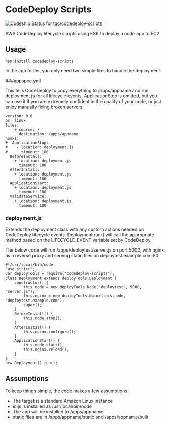 # CodeDeploy Scripts

[ ![Codeship Status for tqc/codedeploy-scripts](https://codeship.com/projects/909dab90-2e9f-0133-1da1-6a18900ed8b9/status?branch=master)](https://codeship.com/projects/99161)

AWS CodeDeploy lifecycle scripts using ES6 to deploy a node app to EC2.

## Usage

    npm install codedeploy-scripts

In the app folder, you only need two simple files to handle the deployment.

###appspec.yml

This tells CodeDeploy to copy everything to /apps/appname and run deployment.js for all lifecycle events. ApplicationStop is omitted, but you can use it if you are extremely confident in the quality of your code, or just enjoy manually fixing broken servers.

    version: 0.0
    os: linux
    files:
        + source: /
          destination: /apps/appname
    hooks:
    #  ApplicationStop:
    #    - location: deployment.js
    #      timeout: 180
      BeforeInstall:
        + location: deployment.js
          timeout: 180
      AfterInstall:
        + location: deployment.js
          timeout: 180
      ApplicationStart:
        + location: deployment.js
          timeout: 180
      ValidateService:
        + location: deployment.js
          timeout: 180


### deployment.js 

Extends the deployment class with any custom actions needed on CodeDeploy lifecycle events. Deployment.run() will call the appropriate method based on the LIFECYCLE_EVENT variable set by CodeDeploy.

The below code will run /apps/deploytest/server.js on port 5000, with nginx as a reverse proxy and serving static files on deploytest.example.com:80

    #!/usr/local/bin/node
    "use strict";
    var deployTools = require("codedeploy-scripts");
    class Deployment extends deployTools.Deployment {
        constructor() {
            this.node = new deployTools.Node("deploytest", 5000, "server.js");
            this.nginx = new deployTools.Nginx(this.node, "deploytest.example.com");
            super();
        }
        BeforeInstall() {
            this.node.stop();
        }
        AfterInstall() {
            this.nginx.configure();
        }
        ApplicationStart() {
            this.node.start();
            this.nginx.reload();
        }
    }
    new Deployment().run();

## Assumptions

To keep things simple, the code makes a few assumptions.

* The target is a standard Amazon Linux instance
* io.js is installed as /usr/local/bin/node
* The app will be installed to /apps/appname
* static files are in /apps/appname/static and /apps/appname/built
